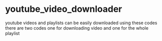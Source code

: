 # youtube_video_downloader
youtube videos and playlists can be easily downloaded using these codes
there are two codes one for downloading video and one for the whole playlist 
